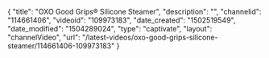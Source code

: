 {
    "title": "OXO Good Grips&reg; Silicone Steamer",
    "description": "",
    "channelid": "114661406",
    "videoid": "109973183",
    "date_created": "1502519549",
    "date_modified": "1504289024",
    "type": "captivate",
    "layout": "channelVideo",
    "url": "\/latest-videos\/oxo-good-grips-silicone-steamer\/114661406-109973183"
}